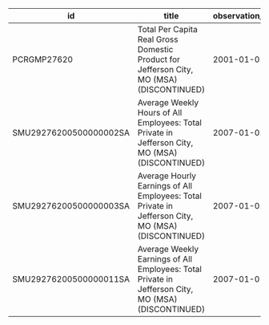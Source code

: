 | id                     | title                                                                                              | observation_start   | observation_end   |
|------------------------|----------------------------------------------------------------------------------------------------|---------------------|-------------------|
| PCRGMP27620            | Total Per Capita Real Gross Domestic Product for Jefferson City, MO (MSA) (DISCONTINUED)           | 2001-01-01          | 2017-01-01        |
| SMU29276200500000002SA | Average Weekly Hours of All Employees: Total Private in Jefferson City, MO (MSA) (DISCONTINUED)    | 2007-01-01          | 2022-03-01        |
| SMU29276200500000003SA | Average Hourly Earnings of All Employees: Total Private in Jefferson City, MO (MSA) (DISCONTINUED) | 2007-01-01          | 2022-03-01        |
| SMU29276200500000011SA | Average Weekly Earnings of All Employees: Total Private in Jefferson City, MO (MSA) (DISCONTINUED) | 2007-01-01          | 2022-03-01        |